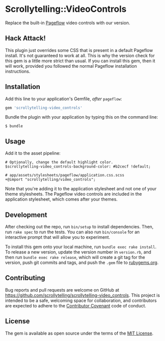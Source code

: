 # Scrollytelling::VideoControls

Replace the built-in [Pageflow](https://github.com/codevise/pageflow) video controls with our version.

## Hack Attack!

This plugin just overrides some CSS that is present in a default Pageflow install. It's not guaranteed to work at all. This is why the version check for this gem is a little more strict than usual. If you can install this gem, then it will work, provided you followed the normal Pageflow installation instructions.

## Installation

Add this line to your application's Gemfile, _after_ `pageflow`:

```ruby
gem 'scrollytelling-video_controls'
```

Bundle the plugin with your application by typing this on the command line:

    $ bundle

## Usage

Add it to the asset pipeline:

```
# Optionally, change the default highlight color.
$scrollytelling-video_controls-background-color: #b2cecf !default;

# app/assets/stylesheets/pageflow/application.css.scss
+@import "scrollytelling/video_controls";
```

Note that you're adding it to the application stylesheet and not one of your theme stylesheets. The Pageflow video controls are included in the application stylesheet, which comes after your themes.

## Development

After checking out the repo, run `bin/setup` to install dependencies. Then, run `rake spec` to run the tests. You can also run `bin/console` for an interactive prompt that will allow you to experiment.

To install this gem onto your local machine, run `bundle exec rake install`. To release a new version, update the version number in `version.rb`, and then run `bundle exec rake release`, which will create a git tag for the version, push git commits and tags, and push the `.gem` file to [rubygems.org](https://rubygems.org).

## Contributing

Bug reports and pull requests are welcome on GitHub at https://github.com/scrollytelling/scrollytelling-video_controls. This project is intended to be a safe, welcoming space for collaboration, and contributors are expected to adhere to the [Contributor Covenant](http://contributor-covenant.org) code of conduct.


## License

The gem is available as open source under the terms of the [MIT License](http://opensource.org/licenses/MIT).

